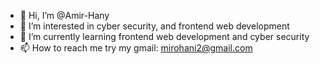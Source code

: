 - 👋 Hi, I’m @Amir-Hany
- 👀 I’m interested in cyber security, and frontend web development
- 🌱 I’m currently learning frontend web development and cyber security
- 📫 How to reach me try my gmail: mirohani2@gmail.com

<!---
Amir-Hany/Amir-Hany is a ✨ special ✨ repository because its `README.md` (this file) appears on your GitHub profile.
You can click the Preview link to take a look at your changes.
--->
